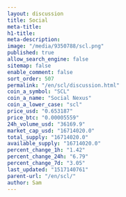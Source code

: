 ```yaml
---
layout: discussion
title: Social
meta-title: 
h1-title: 
meta-description: 
image: "/media/9350788/scl.png"
published: true
allow_search_engine: false
sitemap: false
enable_comment: false
sort_order: 507
permalink: "/en/scl/discussion.html"
coin_a_symbol: "SCL"
coin_a_name: "Social Nexus"
coin_a_lower_case: "scl"
price_usd: "0.653187"
price_btc: "0.00005559"
24h_volume_usd: "36169.9"
market_cap_usd: "16714020.0"
total_supply: "16714020.0"
available_supply: "16714020.0"
percent_change_1h: "1.42"
percent_change_24h: "6.79"
percent_change_7d: "3.05"
last_updated: "1517140761"
parent-url: "/en/scl/"
author: Sam
---
```


